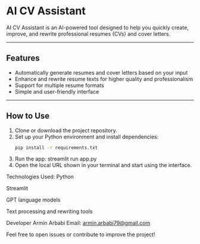 # AI CV Assistant

AI CV Assistant is an AI-powered tool designed to help you quickly create, improve, and rewrite professional resumes (CVs) and cover letters.

---

## Features

- Automatically generate resumes and cover letters based on your input  
- Enhance and rewrite resume texts for higher quality and professionalism  
- Support for multiple resume formats  
- Simple and user-friendly interface  

---

## How to Use

1. Clone or download the project repository.  
2. Set up your Python environment and install dependencies:  
   ```bash
   pip install -r requirements.txt

3. Run the app:
streamlit run app.py
4. Open the local URL shown in your terminal and start using the interface.

Technologies Used:
Python

Streamlit

GPT language models

Text processing and rewriting tools

Developer
Armin Arbabi
Email: armin.arbabi79@gmail.com

Feel free to open issues or contribute to improve the project!

